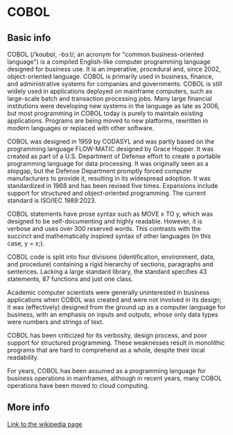 # COBOL
## Basic info
COBOL (/ˈkoʊbɒl, -bɔːl/; an acronym for "common business-oriented language") is a compiled English-like computer programming language designed for business use. It is an imperative, procedural and, since 2002, object-oriented language. COBOL is primarily used in business, finance, and administrative systems for companies and governments. COBOL is still widely used in applications deployed on mainframe computers, such as large-scale batch and transaction processing jobs. Many large financial institutions were developing new systems in the language as late as 2006, but most programming in COBOL today is purely to maintain existing applications. Programs are being moved to new platforms, rewritten in modern languages or replaced with other software.

COBOL was designed in 1959 by CODASYL and was partly based on the programming language FLOW-MATIC designed by Grace Hopper. It was created as part of a U.S. Department of Defense effort to create a portable programming language for data processing. It was originally seen as a stopgap, but the Defense Department promptly forced computer manufacturers to provide it, resulting in its widespread adoption. It was standardized in 1968 and has been revised five times. Expansions include support for structured and object-oriented programming. The current standard is ISO/IEC 1989:2023.

COBOL statements have prose syntax such as MOVE x TO y, which was designed to be self-documenting and highly readable. However, it is verbose and uses over 300 reserved words. This contrasts with the succinct and mathematically inspired syntax of other languages (in this case, y = x;).

COBOL code is split into four divisions (identification, environment, data, and procedure) containing a rigid hierarchy of sections, paragraphs and sentences. Lacking a large standard library, the standard specifies 43 statements, 87 functions and just one class.

Academic computer scientists were generally uninterested in business applications when COBOL was created and were not involved in its design; it was (effectively) designed from the ground up as a computer language for business, with an emphasis on inputs and outputs, whose only data types were numbers and strings of text.

COBOL has been criticized for its verbosity, design process, and poor support for structured programming. These weaknesses result in monolithic programs that are hard to comprehend as a whole, despite their local readability.

For years, COBOL has been assumed as a programming language for business operations in mainframes, although in recent years, many COBOL operations have been moved to cloud computing.

## More info
[Link to the wikipedia page](https://en.wikipedia.org/wiki/COBOL)